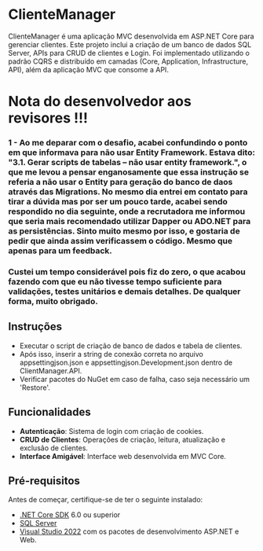 
# ClienteManager

ClienteManager é uma aplicação MVC desenvolvida em ASP.NET Core para gerenciar clientes. Este projeto inclui a criação de um banco de dados SQL Server, APIs para CRUD de clientes e Login. Foi implementado utilizando o padrão CQRS e distribuído em camadas (Core, Application, Infrastructure, API), além da aplicação MVC que consome a API.

# Nota do desenvolvedor aos revisores !!!
### 1 - Ao me deparar com o desafio, acabei confundindo o ponto em que informava para não usar Entity Framework. Estava dito: "3.1. Gerar scripts de tabelas – não usar entity framework.", o que me levou a pensar enganosamente que essa instrução se referia a não usar o Entity para geração do banco de daos através das Migrations. No mesmo dia entrei em contato para tirar a dúvida mas por ser um pouco tarde, acabei sendo respondido no dia seguinte, onde a recrutadora me informou que seria mais recomendado utilizar Dapper ou ADO.NET para as persistências. Sinto muito mesmo por isso, e gostaria de pedir que ainda assim verificassem o código. Mesmo que apenas para um feedback. 

### Custei um tempo considerável pois fiz do zero, o que acabou fazendo com que eu não tivesse tempo suficiente para validações, testes unitários e demais detalhes. De qualquer forma, muito obrigado.

## Instruções

- Executar o script de criação de banco de dados e tabela de clientes. 
- Após isso, inserir a string de conexão correta no arquivo appsettingjson.json e appsettingjson.Development.json dentro de ClientManager.API.
- Verificar pacotes do NuGet em caso de falha, caso seja necessário um 'Restore'.

## Funcionalidades

- **Autenticação**: Sistema de login com criação de cookies.
- **CRUD de Clientes**: Operações de criação, leitura, atualização e exclusão de clientes.
- **Interface Amigável**: Interface web desenvolvida em MVC Core.

## Pré-requisitos

Antes de começar, certifique-se de ter o seguinte instalado:

- [.NET Core SDK](https://dotnet.microsoft.com/download) 6.0 ou superior
- [SQL Server](https://www.microsoft.com/en-us/sql-server/sql-server-downloads)
- [Visual Studio 2022](https://visualstudio.microsoft.com/) com os pacotes de desenvolvimento ASP.NET e Web.




